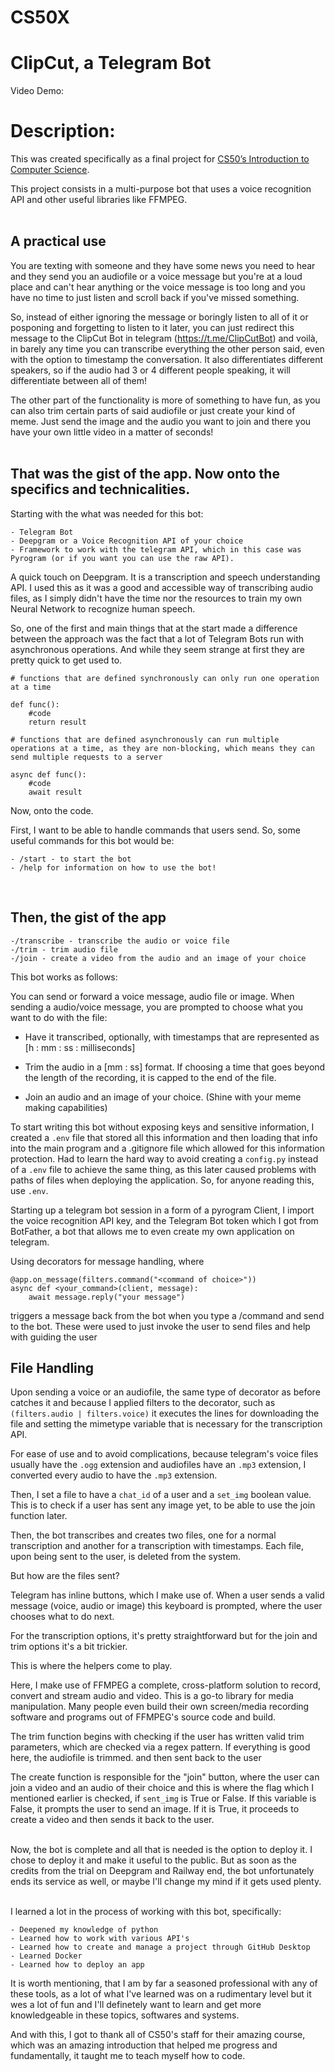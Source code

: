 # CS50X
# **ClipCut, a Telegram Bot**
Video Demo:

# **Description**:
This was created specifically as a final project for [CS50’s Introduction to Computer Science](https://cs50.harvard.edu/x/2022/). 

This project consists in a multi-purpose bot that uses a voice recognition API and other useful libraries like FFMPEG. 
<br></br>

## **A practical use**

You are texting with someone and they have some news you need to hear and they send you an audiofile or a voice message but you're at a loud place and can't hear anything or the voice message is too long and you have no time to just listen and scroll back if you've missed something. 

So, instead of either ignoring the message or boringly listen to all of it or posponing and forgetting to listen to it later, you can just redirect this message to the ClipCut Bot in telegram (https://t.me/ClipCutBot) and voilà, in barely any time you can transcribe everything the other person said, even with the option to timestamp the conversation. It also differentiates different speakers, so if the audio had 3 or 4 different people speaking, it will differentiate between all of them!

The other part of the functionality is more of something to have fun, as you can also trim certain parts of said audiofile or just create your kind of meme. Just send the image and the audio you want to join and there you have your own little video in a matter of seconds!
<br></br>

## **That was the gist of the app. Now onto the specifics and technicalities.**

Starting with the what was needed for this bot:

    - Telegram Bot
    - Deepgram or a Voice Recognition API of your choice
    - Framework to work with the telegram API, which in this case was Pyrogram (or if you want you can use the raw API).

A quick touch on Deepgram. It is a transcription and speech understanding API. I used this as it was a good and accessible way of transcribing audio files, as I simply didn't have the time nor the resources to train my own Neural Network to recognize human speech.

So, one of the first and main things that at the start made a difference between the approach was the fact that a lot of Telegram Bots run with asynchronous operations. And while they seem strange at first they are pretty quick to get used to.

```
# functions that are defined synchronously can only run one operation at a time 

def func():
    #code
    return result
```

```
# functions that are defined asynchronously can run multiple operations at a time, as they are non-blocking, which means they can send multiple requests to a server

async def func():
    #code
    await result
```

Now, onto the code.

First, I want to be able to handle commands that users send. So, some useful commands for this bot would be:


    - /start - to start the bot
    - /help for information on how to use the bot!
<br>

## **Then, the gist of the app**

    -/transcribe - transcribe the audio or voice file
    -/trim - trim audio file
    -/join - create a video from the audio and an image of your choice


This bot works as follows:

You can send or forward a voice message, audio file or image.
When sending a audio/voice message, you are prompted to choose what you want to do with the file:

- Have it transcribed, optionally, with timestamps that are represented as [h : mm : ss : milliseconds]

- Trim the audio in a [mm : ss] format. If choosing a time that goes beyond the length of the recording, it is capped to the end of the file. 

- Join an audio and an image of your choice. (Shine with your meme making capabilities)


To start writing this bot without exposing keys and sensitive information, I created a `.env` file that stored all this information and then loading that info into the main program and a .gitignore file which allowed for this information protection. Had to learn the hard way to avoid creating a `config.py` instead of a `.env` file to achieve the same thing, as this later caused problems with paths of files when deploying the application. So, for anyone reading this, use `.env`.

Starting up a telegram bot session in a form of a pyrogram Client, I import the voice recognition API key, and the Telegram Bot token which I got from BotFather, a bot that allows me to even create my own application on telegram.

Using decorators for message handling, where 

```
@app.on_message(filters.command("<command of choice>"))
async def <your_command>(client, message):
    await message.reply("your message")
```
triggers a message back from the bot when you type a /command and send to the bot. These were used to just invoke the user to send files and help with guiding the user

## **File Handling**

Upon sending a voice or an audiofile, the same type of decorator as before catches it and because I applied filters to the decorator, such as ```(filters.audio | filters.voice)``` it executes the lines for downloading the file and setting the mimetype variable that is necessary for the transcription API.

For ease of use and to avoid complications, because telegram's voice files usually have the ```.ogg``` extension and audiofiles have an ```.mp3``` extension, I converted every audio to have the ```.mp3``` extension.

Then, I set a file to have a ```chat_id``` of a user and a ```set_img``` boolean value. This is to check if a user has sent any image yet, to be able to use the join function later.

Then, the bot transcribes and creates two files, one for a normal transcription and another for a transcription with timestamps. Each file, upon being sent to the user, is deleted from the system.

But how are the files sent? 

Telegram has inline buttons, which I make use of. When a user sends a valid message (voice, audio or image) this keyboard is prompted, where the user chooses what to do next.

For the transcription options, it's pretty straightforward but for the join and trim options it's a bit trickier.

This is where the helpers come to play. 

Here, I make use of FFMPEG a complete, cross-platform solution to record, convert and stream audio and video. This is a go-to library for media manipulation. Many people even build their own screen/media recording software and programs out of FFMPEG's source code and build.

The trim function begins with checking if the user has written valid trim parameters, which are checked via a regex pattern. If everything is good here, the audiofile is trimmed. and then sent back to the user

The create function is responsible for the "join" button, where the user can join a video and an audio of their choice and this is where the flag which I mentioned earlier is checked, if ```sent_img``` is True or False. If this variable is False, it prompts the user to send an image. If it is True, it proceeds to create a video and then sends it back to the user.

<br>
Now, the bot is complete and all that is needed is the option to deploy it. I chose to deploy it and make it useful to the public. But as soon as the credits from the trial on Deepgram and Railway end, the bot unfortunately ends its service as well, or maybe I'll change my mind if it gets used plenty.
<br></br>

I learned a lot in the process of working with this bot, specifically:
    
    - Deepened my knowledge of python
    - Learned how to work with various API's  
    - Learned how to create and manage a project through GitHub Desktop
    - Learned Docker
    - Learned how to deploy an app

It is worth mentioning, that I am by far a seasoned professional with any of these tools, as a lot of what I've learned was on a rudimentary level but it wes a lot of fun and I'll definetely want to learn and get more knowledgeable in these topics, softwares and systems.

And with this, I got to thank all of CS50's staff for their amazing course, which was an amazing introduction that helped me progress and fundamentally, it taught me to teach myself how to code.